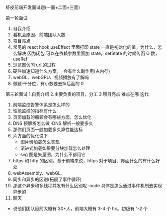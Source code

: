 虾皮前端开发面试题(一面+二面+三面)

第一轮面试

1. 自我介绍
2. 看机会原因、前端团队人数
3. 项目亮点
4. 常见的 react hook
   useEffect 里面打印 state 一直是初始化的值，为什么，怎么解决
   因为闭包
   可以在依赖参数里面加 state，setState 的时候传函 O 数，useRef
5. 浏览器访问 url 的过程
6. 硬件加速知道什么方案。
   ·会有什么副作用(占内存)
7. webGL、webGPU、视频播放有了解吗
8. 做题:千分位，有小数要去掉后面的 0

第三轮面试 1.自我介绍 2.主要负责的项目，分工 3.项目亮点
难点在哪
迭代

1. 前端监控告警体系是怎么样的
2. 性能监控的指标有什么
3. 页面加载的瓶颈会有哪些方面，怎么优化
4. DNS 预解析怎么做
   ·DNS 解析一般要多久
5. 那你们页面一般加载多久算性能达标
6. 片方面的优化说下
   - 图片懒加载怎么实现
   - 渐进式加载如果要分块加载怎么处理
   - svg 图是矢量图，为什么不都用它
7. https 和 http 的区别，基于前端来说，https 对于项目、界面什么的有什么好处
8. webAssembly、webGL.
9. 同步和异步的区别(拓展了事件循环)
10. 那这个异步和多线程并发有什么区别呢
    ·node 具体是怎么通过事件机制去实现异步的
11. 聊天

- 说他们团队目前大概有 30+人，前端大概有 3-4 个 hc。初级有 1-2 个
